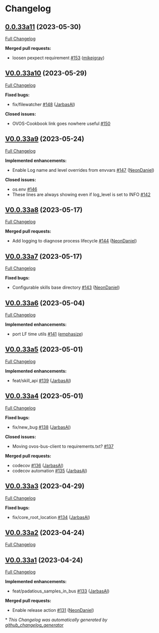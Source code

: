 # Changelog

## [0.0.33a11](https://github.com/OpenVoiceOS/ovos-utils/tree/0.0.33a11) (2023-05-30)

[Full Changelog](https://github.com/OpenVoiceOS/ovos-utils/compare/V0.0.33a10...0.0.33a11)

**Merged pull requests:**

- loosen pexpect requirement [\#153](https://github.com/OpenVoiceOS/ovos-utils/pull/153) ([mikejgray](https://github.com/mikejgray))

## [V0.0.33a10](https://github.com/OpenVoiceOS/ovos-utils/tree/V0.0.33a10) (2023-05-29)

[Full Changelog](https://github.com/OpenVoiceOS/ovos-utils/compare/V0.0.33a9...V0.0.33a10)

**Fixed bugs:**

- fix/filewatcher [\#148](https://github.com/OpenVoiceOS/ovos-utils/pull/148) ([JarbasAl](https://github.com/JarbasAl))

**Closed issues:**

- OVOS-Cookbook link goes nowhere useful [\#150](https://github.com/OpenVoiceOS/ovos-utils/issues/150)

## [V0.0.33a9](https://github.com/OpenVoiceOS/ovos-utils/tree/V0.0.33a9) (2023-05-24)

[Full Changelog](https://github.com/OpenVoiceOS/ovos-utils/compare/V0.0.33a8...V0.0.33a9)

**Implemented enhancements:**

- Enable Log name and level overrides from envvars [\#147](https://github.com/OpenVoiceOS/ovos-utils/pull/147) ([NeonDaniel](https://github.com/NeonDaniel))

**Closed issues:**

- os.env [\#146](https://github.com/OpenVoiceOS/ovos-utils/issues/146)
- These lines are always showing even if log\_level is set to INFO [\#142](https://github.com/OpenVoiceOS/ovos-utils/issues/142)

## [V0.0.33a8](https://github.com/OpenVoiceOS/ovos-utils/tree/V0.0.33a8) (2023-05-17)

[Full Changelog](https://github.com/OpenVoiceOS/ovos-utils/compare/V0.0.33a7...V0.0.33a8)

**Merged pull requests:**

- Add logging to diagnose process lifecycle [\#144](https://github.com/OpenVoiceOS/ovos-utils/pull/144) ([NeonDaniel](https://github.com/NeonDaniel))

## [V0.0.33a7](https://github.com/OpenVoiceOS/ovos-utils/tree/V0.0.33a7) (2023-05-17)

[Full Changelog](https://github.com/OpenVoiceOS/ovos-utils/compare/V0.0.33a6...V0.0.33a7)

**Fixed bugs:**

- Configurable skills base directory [\#143](https://github.com/OpenVoiceOS/ovos-utils/pull/143) ([NeonDaniel](https://github.com/NeonDaniel))

## [V0.0.33a6](https://github.com/OpenVoiceOS/ovos-utils/tree/V0.0.33a6) (2023-05-04)

[Full Changelog](https://github.com/OpenVoiceOS/ovos-utils/compare/V0.0.33a5...V0.0.33a6)

**Implemented enhancements:**

- port LF time utils [\#141](https://github.com/OpenVoiceOS/ovos-utils/pull/141) ([emphasize](https://github.com/emphasize))

## [V0.0.33a5](https://github.com/OpenVoiceOS/ovos-utils/tree/V0.0.33a5) (2023-05-01)

[Full Changelog](https://github.com/OpenVoiceOS/ovos-utils/compare/V0.0.33a4...V0.0.33a5)

**Implemented enhancements:**

- feat/skill\_api [\#139](https://github.com/OpenVoiceOS/ovos-utils/pull/139) ([JarbasAl](https://github.com/JarbasAl))

## [V0.0.33a4](https://github.com/OpenVoiceOS/ovos-utils/tree/V0.0.33a4) (2023-05-01)

[Full Changelog](https://github.com/OpenVoiceOS/ovos-utils/compare/V0.0.33a3...V0.0.33a4)

**Fixed bugs:**

- fix/new\_bug [\#138](https://github.com/OpenVoiceOS/ovos-utils/pull/138) ([JarbasAl](https://github.com/JarbasAl))

**Closed issues:**

- Moving ovos-bus-client to requirements.txt? [\#137](https://github.com/OpenVoiceOS/ovos-utils/issues/137)

**Merged pull requests:**

- codecov [\#136](https://github.com/OpenVoiceOS/ovos-utils/pull/136) ([JarbasAl](https://github.com/JarbasAl))
- codecov automation [\#135](https://github.com/OpenVoiceOS/ovos-utils/pull/135) ([JarbasAl](https://github.com/JarbasAl))

## [V0.0.33a3](https://github.com/OpenVoiceOS/ovos-utils/tree/V0.0.33a3) (2023-04-29)

[Full Changelog](https://github.com/OpenVoiceOS/ovos-utils/compare/V0.0.33a2...V0.0.33a3)

**Fixed bugs:**

- fix/core\_root\_location [\#134](https://github.com/OpenVoiceOS/ovos-utils/pull/134) ([JarbasAl](https://github.com/JarbasAl))

## [V0.0.33a2](https://github.com/OpenVoiceOS/ovos-utils/tree/V0.0.33a2) (2023-04-24)

[Full Changelog](https://github.com/OpenVoiceOS/ovos-utils/compare/V0.0.33a1...V0.0.33a2)

## [V0.0.33a1](https://github.com/OpenVoiceOS/ovos-utils/tree/V0.0.33a1) (2023-04-24)

[Full Changelog](https://github.com/OpenVoiceOS/ovos-utils/compare/V0.0.32...V0.0.33a1)

**Implemented enhancements:**

- feat/padatious\_samples\_in\_bus [\#133](https://github.com/OpenVoiceOS/ovos-utils/pull/133) ([JarbasAl](https://github.com/JarbasAl))

**Merged pull requests:**

- Enable release action [\#131](https://github.com/OpenVoiceOS/ovos-utils/pull/131) ([NeonDaniel](https://github.com/NeonDaniel))



\* *This Changelog was automatically generated by [github_changelog_generator](https://github.com/github-changelog-generator/github-changelog-generator)*
